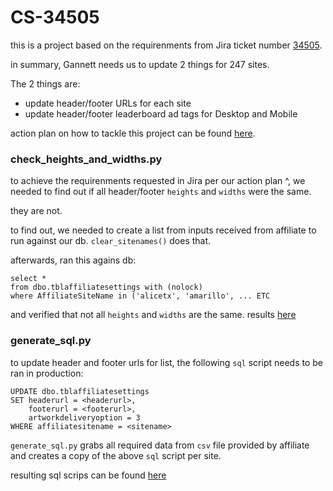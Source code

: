 # CS-34505

this is a project based on the requirenments from Jira ticket number [34505](https://legacycom.atlassian.net/browse/CS-34505).

in summary, Gannett needs us to update 2 things for 247 sites.

The 2 things are:

* update header/footer URLs for each site
* update header/footer leaderboard ad tags for Desktop and Mobile

action plan on how to tackle this project can be found [here](https://docs.google.com/document/d/1S75a-jkneP3fkny_nUCl_U-UoF5hfGyfO-LR8kxImIE/edit).

### check_heights_and_widths.py

to achieve the requirenments requested in Jira per our action plan ^, we needed to find out if all header/footer `heights` and `widths` were the same.  

they are not. 

to find out, we needed to create a list from inputs received from affiliate to run against our db.  `clear_sitenames()` does that. 

afterwards, ran this agains db:

```
select * 
from dbo.tblaffiliatesettings with (nolock)
where AffiliateSiteName in ('alicetx', 'amarillo', ... ETC
```

and verified that not all `heights` and `widths` are the same.  results [here](https://docs.google.com/spreadsheets/d/1LcJqbe17NXDF89_nc7INKl5UVasKD-SIBH9YNm6utSs/edit#gid=0)

### generate_sql.py

to update header and footer urls for list, the following `sql` script needs to be ran in production:

```
UPDATE dbo.tblaffiliatesettings
SET headerurl = <headerurl>,
	footerurl = <footerurl>,
	artworkdeliveryoption = 3
WHERE affiliatesitename = <sitename>
```

`generate_sql.py` grabs all required data from `csv` file provided by affiliate and creates a copy of the above `sql` script per site. 

resulting sql scrips can be found [here](https://docs.google.com/spreadsheets/d/1LcJqbe17NXDF89_nc7INKl5UVasKD-SIBH9YNm6utSs/edit#gid=263315091)